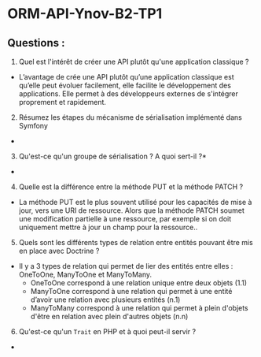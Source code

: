 # ORM-API-Ynov-B2-TP1

## Questions :

1. Quel est l'intérêt de créer une API plutôt qu'une application classique ?
* L’avantage de crée une API plutôt qu’une application classique est qu’elle peut évoluer facilement, elle facilite le développement des applications. Elle permet à des développeurs externes de s'intégrer proprement et rapidement.

2. Résumez les étapes du mécanisme de sérialisation implémenté dans Symfony
*

3. Qu'est-ce qu'un groupe de sérialisation ? A quoi sert-il ?*
*

4. Quelle est la différence entre la méthode PUT et la méthode PATCH ?
* La méthode PUT est le plus souvent utilisé pour les capacités de mise à jour, vers une URI de ressource. Alors que la méthode PATCH soumet une modification partielle à une ressource, par exemple si on doit uniquement mettre à jour un champ pour la ressource..

5. Quels sont les différents types de relation entre entités pouvant être mis en place avec Doctrine ?
* Il y a 3 types de relation qui permet de lier des entités entre elles : OneToOne, ManyToOne et ManyToMany.
  * OneToOne correspond à une relation unique entre deux objets (1.1)
  * ManyToOne correspond à une relation qui permet à une entité d’avoir une relation avec plusieurs entités (n.1)
  * ManyToMany correspond à une relation qui permet à plein d'objets d'être en relation avec plein d'autres objets (n.n)

6. Qu'est-ce qu'un `Trait` en PHP et à quoi peut-il servir ?
*

